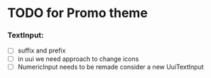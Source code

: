 # TODO for Promo theme
### TextInput: 
- [ ] suffix and prefix
- [ ] in uui we need approach to change icons
- [ ] NumericInput needs to be remade consider a new UuiTextInput
